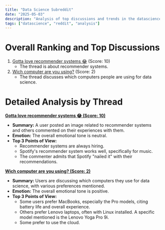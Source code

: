 ```yaml
---
title: "Data Science Subreddit"
date: "2025-05-03"
description: "Analysis of top discussions and trends in the datascience subreddit"
tags: ["datascience", "reddit", "analysis"]
---
```


# Overall Ranking and Top Discussions
1.  [Gotta love recommender systems 😂](https://i.redd.it/0dld8quqylye1.jpeg) (Score: 10)
    *   The thread is about recommender systems.
2.  [Wich computer are you using?](https://www.reddit.com/r/datascience/comments/1kdlxel/wich_computer_are_you_using/) (Score: 2)
    *   The thread discusses which computers people are using for data science.

# Detailed Analysis by Thread
**[Gotta love recommender systems 😂 (Score: 10)](https://i.redd.it/0dld8quqylye1.jpeg)**
*   **Summary:** A user posted an image related to recommender systems and others commented on their experiences with them.
*   **Emotion:** The overall emotional tone is neutral.
*   **Top 3 Points of View:**
    *   Recommender systems are always hiring.
    *   Spotify's recommender system works well, specifically for music.
    *   The commenter admits that Spotify "nailed it" with their recommendations.

**[Wich computer are you using? (Score: 2)](https://www.reddit.com/r/datascience/comments/1kdlxel/wich_computer_are_you_using/)**
*   **Summary:** Users are discussing which computers they use for data science, with various preferences mentioned.
*   **Emotion:** The overall emotional tone is positive.
*   **Top 3 Points of View:**
    *   Some users prefer MacBooks, especially the Pro models, citing battery life and overall experience.
    *   Others prefer Lenovo laptops, often with Linux installed. A specific model mentioned is the Lenovo Yoga Pro 9i.
    *   Some prefer to use the cloud.
